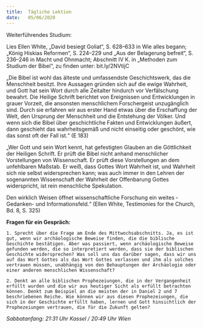 ```yaml
---
title:  Tägliche Lektion
date:   05/06/2020
---
```


Weiterführendes Studium:

Lies Ellen White, „David besiegt Goliat“, S. 628–633 in Wie alles begann; „König Hiskias Reformen“, S. 224–229 und „Aus der Belagerung befreit“, S. 236–246 in Macht und Ohnmacht; Abschnitt IV K. in „Methoden zum Studium der Bibel“, zu finden unter: bit.ly/2NVtijC

„Die Bibel ist wohl das älteste und umfassendste Geschichtswerk, das die Menschheit besitzt. Ihre Aussagen gründen sich auf die ewige Wahrheit, und Gott hat sein Wort durch alle Zeitalter hindurch vor Verfälschung bewahrt. Die Heilige Schrift berichtet von Ereignissen und Entwicklungen in grauer Vorzeit, die ansonsten menschlichem Forschergeist unzugänglich sind. Durch sie erfahren wir aus erster Hand etwas über die Erschaffung der Welt, den Ursprung der Menschheit und die Entstehung der Völker. Und wenn sich die Bibel über geschichtliche Fakten und Entwicklungen äußert, dann geschieht das wahrheitsgemäß und nicht einseitig oder geschönt, wie das sonst oft der Fall ist.“ (E 183)

„Wer Gott und sein Wort kennt, hat gefestigten Glauben an die Göttlichkeit der Heiligen Schrift. Er prüft die Bibel nicht anhand menschlicher Vorstellungen von Wissenschaft. Er prüft diese Vorstellungen an dem unfehlbaren Maßstab. Er weiß, dass Gottes Wort Wahrheit ist, und Wahrheit sich nie selbst widersprechen kann; was auch immer in den Lehren der sogenannten Wissenschaft der Wahrheit der Offenbarung Gottes widerspricht, ist rein menschliche Spekulation.

Den wirklich Weisen öffnet wissenschaftliche Forschung ein weites ­Gedanken- und Informationsfeld.“ (Ellen White, Testimonies for the Church, Bd. 8, S. 325)

**Fragen für ein Gespräch:**

`1. Sprecht über die Frage am Ende des Mittwochsabschnitts. Ja, es ist gut, wenn wir archäologische Beweise finden, die die biblische Geschichte bestätigen. Aber was passiert, wenn archäologische Beweise gefunden werden, die so interpretiert werden, dass sie der biblischen Geschichte widersprechen? Was soll uns das darüber sagen, dass wir uns auf das Wort Gottes als das Wort Gottes verlassen und ihm als solches vertrauen müssen, unabhängig von den Behauptungen der Archäologie oder einer anderen menschlichen Wissenschaft?`

`2. Denkt an alle biblischen Prophezeiungen, die in der Vergangenheit erfüllt wurden und die wir aus heutiger Sicht als erfüllt betrachten können. Denkt zum Beispiel an die meisten der in Daniel 2 und 7 beschriebenen Reiche. Wie können wir aus diesen Prophezeiungen, die sich in der Geschichte erfüllt haben, lernen und Gott hinsichtlich der Prophezeiungen vertrauen, die für die Zukunft gelten?`

_Sabbatanfang: 21:31 Uhr Kassel / 20:49 Uhr Wien_